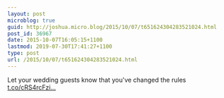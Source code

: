 ```yaml
---
layout: post
microblog: true
guid: http://joshua.micro.blog/2015/10/07/t651624304283521024.html
post_id: 36967
date: 2015-10-07T16:05:15+1100
lastmod: 2019-07-30T17:41:27+1100
type: post
url: /2015/10/07/t651624304283521024.html
---
```

Let your wedding guests know that you've changed the rules [t.co/cRS4rcFzi...](http://t.co/cRS4rcFziu)
